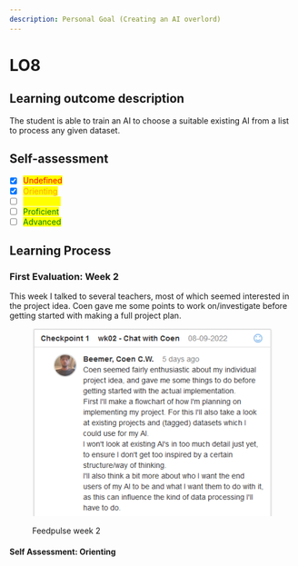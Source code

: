 ```yaml
---
description: Personal Goal (Creating an AI overlord)
---
```


# LO8

## Learning outcome description

The student is able to train an AI to choose a suitable existing AI from a list to process any given dataset.

## Self-assessment

* [x] <mark style="color:red;">Undefined</mark>
* [x] <mark style="color:orange;">Orienting</mark>
* [ ] <mark style="color:yellow;">Beginning</mark>
* [ ] <mark style="color:green;">Proficient</mark>
* [ ] <mark style="color:green;">Advanced</mark>

## Learning Process

### First Evaluation: Week 2

This week I talked to several teachers, most of which seemed interested in the project idea. Coen gave me some points to work on/investigate before getting started with making a full project plan.

<figure><img src="../.gitbook/assets/image (5).png" alt=""><figcaption><p>Feedpulse week 2</p></figcaption></figure>

#### Self Assessment: Orienting

